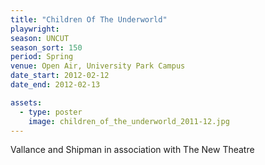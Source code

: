```yaml
---
title: "Children Of The Underworld"
playwright:
season: UNCUT
season_sort: 150
period: Spring
venue: Open Air, University Park Campus
date_start: 2012-02-12
date_end: 2012-02-13

assets:
  - type: poster
    image: children_of_the_underworld_2011-12.jpg
---
```


Vallance and Shipman in association with The New Theatre
